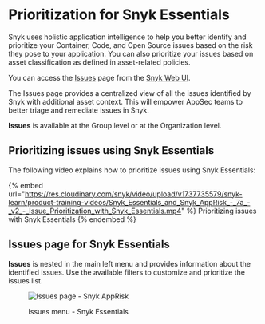 # Prioritization for Snyk Essentials

Snyk uses holistic application intelligence to help you better identify and prioritize your Container, Code, and Open Source issues based on the risk they pose to your application. You can also prioritize your issues based on asset classification as defined in asset-related policies.&#x20;

You can access the [Issues](../../discover-snyk/getting-started/snyk-web-ui.md#view-and-prioritize-issues) page from the [Snyk Web UI](../../discover-snyk/getting-started/snyk-web-ui.md#view-and-prioritize-issues).

The Issues page provides a centralized view of all the issues identified by Snyk with additional asset context. This will empower AppSec teams to better triage and remediate issues in Snyk.

**Issues** is available at the Group level or at the Organization level.&#x20;

## Prioritizing issues using Snyk Essentials

The following video explains how to prioritize issues using Snyk Essentials:

{% embed url="https://res.cloudinary.com/snyk/video/upload/v1737735579/snyk-learn/product-training-videos/Snyk_Essentials_and_Snyk_AppRisk_-_7a_-_v2_-_Issue_Prioritization_with_Snyk_Essentials.mp4" %}
Prioritizing issues with Snyk Essentials
{% endembed %}



## Issues page for Snyk Essentials

**Issues** is nested in the main left menu and provides information about the identified issues. Use the available filters to customize and prioritize the issues list.

<figure><img src="../../.gitbook/assets/issues-apprisk-essentials.png" alt="Issues page - Snyk AppRisk"><figcaption><p>Issues menu - Snyk Essentials</p></figcaption></figure>
